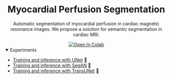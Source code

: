 <div align="center">
  
# Myocardial Perfusion Segmentation
Automatic segmentation of myocardial perfusion in cardiac magnetic resonance images. We propose a solution for semantic segmentation in cardiac MRI.
  
  <div>
    <a href=""><img src="https://colab.research.google.com/assets/colab-badge.svg" alt="Open In Colab"></a> 
  
</div>
  
</div>

<details open>
<summary>Experiments</summary>

- [Training and inference with UNet](https://github.com/msepulvedagodoy/myocardial-perfusion-segmentation.wiki.git) 🌟
- [Training and inference with SegAN]() 🌟
- [Training and inference with TransUNet]() 🚀

</details>
